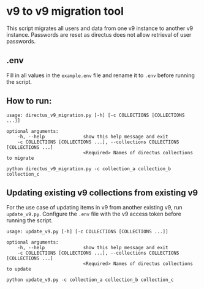 # v9 to v9 migration tool
This script migrates all users and data from one v9 instance to another v9 instance. Passwords are reset as directus does not allow retrieval of user passwords.

## .env
Fill in all values in the `example.env` file and rename it to `.env` before running the script.

## How to run:
```
usage: directus_v9_migration.py [-h] [-c COLLECTIONS [COLLECTIONS ...]]

optional arguments:
    -h, --help              show this help message and exit
    -c COLLECTIONS [COLLECTIONS ...], --collections COLLECTIONS [COLLECTIONS ...]
                            <Required> Names of directus collections to migrate
```

```
python directus_v9_migration.py -c collection_a collection_b collection_c
```

## Updating existing v9 collections from existing v9
For the use case of updating items in v9 from another existing v9, run `update_v9.py`. Configure the `.env` file with the v9 access token before running the script.

```
usage: update_v9.py [-h] [-c COLLECTIONS [COLLECTIONS ...]]

optional arguments:
    -h, --help              show this help message and exit
    -c COLLECTIONS [COLLECTIONS ...], --collections COLLECTIONS [COLLECTIONS ...]
                            <Required> Names of directus collections to update
```

```
python update_v9.py -c collection_a collection_b collection_c
```
